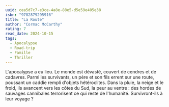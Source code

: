 ```yaml
---
uuid: cea5d7c7-e3ce-4a8e-88e5-d5e59e405e38
isbn: "9782879295916"
title: "La Route"
author: "Cormac McCarthy"
rating: 7
read_date: 2024-10-15
tags:
  - Apocalypse
  - Road-trip
  - Famille
  - Thriller
---
```


L'apocalypse a eu lieu. Le monde est dévasté, couvert de cendres et de cadavres. Parmi les survivants, un père et son fils errent sur une route, poussant un caddie rempli d'objets hétéroclites. Dans la pluie, la neige et le froid, ils avancent vers les côtes du Sud, la peur au ventre : des hordes de sauvages cannibales terrorisent ce qui reste de l'humanité. Survivront-ils à leur voyage ?
